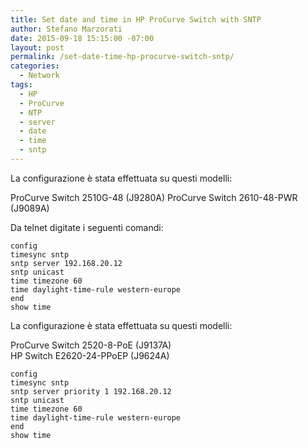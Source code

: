 ```yaml
---
title: Set date and time in HP ProCurve Switch with SNTP
author: Stefano Marzorati
date: 2015-09-18 15:15:00 -07:00
layout: post
permalink: /set-date-time-hp-procurve-switch-sntp/
categories:
  - Network
tags:
  - HP
  - ProCurve
  - NTP
  - server
  - date
  - time
  - sntp
---
```

La configurazione è stata effettuata su questi modelli:   

ProCurve Switch 2510G-48 (J9280A)
ProCurve Switch 2610-48-PWR (J9089A)

Da telnet digitate i seguenti comandi:   

	config
	timesync sntp
	sntp server 192.168.20.12
	sntp unicast
	time timezone 60
	time daylight-time-rule western-europe
	end
	show time

La configurazione è stata effettuata su questi modelli:   
	
ProCurve Switch 2520-8-PoE (J9137A)   
HP Switch E2620-24-PPoEP (J9624A)

	config
	timesync sntp
	sntp server priority 1 192.168.20.12
	sntp unicast
	time timezone 60
	time daylight-time-rule western-europe
	end
	show time	
